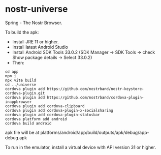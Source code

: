 # nostr-universe

Spring - The Nostr Browser.

To build the apk:

- Install JRE 11 or higher.
- Install latest Android Studio
- Install Android SDK Tools 33.0.2 (SDK Manager -> SDK Tools -> check Show package details -> Select 33.0.2)
- Then:

```
cd app
npm i
npx vite build
cd ../universe
cordova plugin add https://github.com/nostrband/nostr-keystore-cordova-plugin.git
cordova plugin add https://github.com/nostrband/cordova-plugin-inappbrowser
cordova plugin add cordova-clipboard
cordova plugin add cordova-plugin-x-socialsharing
cordova plugin add cordova-plugin-statusbar
cordova platform add android
cordova build android
```

apk file will be at platforms/android/app/build/outputs/apk/debug/app-debug.apk

To run in the emulator, install a virtual device with API version 31 or higher.